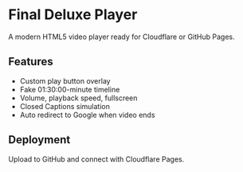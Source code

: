 # Final Deluxe Player

A modern HTML5 video player ready for Cloudflare or GitHub Pages.

## Features
- Custom play button overlay
- Fake 01:30:00-minute timeline
- Volume, playback speed, fullscreen
- Closed Captions simulation
- Auto redirect to Google when video ends

## Deployment
Upload to GitHub and connect with Cloudflare Pages.
